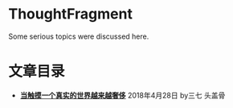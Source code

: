 # ThoughtFragment
Some serious topics were discussed here.



# 文章目录


- [**当触摸一个真实的世界越来越奢侈**](./当触摸一个真实的世界越来越奢侈.md) 2018年4月28日 by三七 头盖骨
